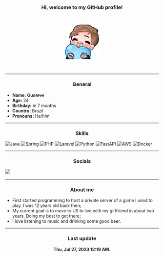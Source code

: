 <h3 align="center">Hi, welcome to my GitHub profile!</h3>
<br />
<p align="center">
    <img src="gus-hug.png" />
</p>

<br />
<hr />
<h3 align="center">General</h3>

- **Name:** **Gus**_~~tavo~~_
- **Age:** 24
- **Birthday:** in 7 months
- **Country:** Brazil
- **Pronouns:** He/him


<hr />
<h3 align="center">Skills</h3>

![Java](https://img.shields.io/badge/java-%23ED8B00.svg?style=for-the-badge&logo=openjdk&logoColor=white)
![Spring](https://img.shields.io/badge/spring-%236DB33F.svg?style=for-the-badge&logo=spring&logoColor=white)
![PHP](https://img.shields.io/badge/php-%23777BB4.svg?style=for-the-badge&logo=php&logoColor=white)
![Laravel](https://img.shields.io/badge/laravel-%23FF2D20.svg?style=for-the-badge&logo=laravel&logoColor=white)
![Python](https://img.shields.io/badge/python-3670A0?style=for-the-badge&logo=python&logoColor=ffdd54)
![FastAPI](https://img.shields.io/badge/FastAPI-005571?style=for-the-badge&logo=fastapi)
![AWS](https://img.shields.io/badge/AWS-%23FF9900.svg?style=for-the-badge&logo=amazon-aws&logoColor=white)
![Docker](https://img.shields.io/badge/docker-%230db7ed.svg?style=for-the-badge&logo=docker&logoColor=white)

<hr />
<h3 align="center">Socials</h3>

<a href="https://www.linkedin.com/in/gustavolei/">
    <img src="https://img.shields.io/badge/linkedin-%230077B5.svg?style=for-the-badge&logo=linkedin&logoColor=white" />
</a>


<hr />
<h3 align="center">
    About me
</h3>

- First started programming to host a private server of a game I used to play. I was 12 years old back then;
- My current goal is to move to US to live with my girlfriend in about two years. Doing my best to get there;
- I love listening to music and drinking some good beer.

<hr />
<h3 align="center">
    Last update
</h3>
<p align="center">
    <b>Thu, Jul 27, 2023 12:19 AM.</b>
</p>